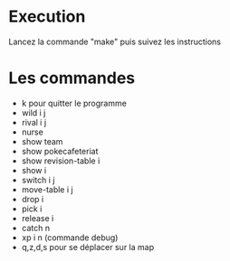 # Execution

Lancez la commande "make" puis suivez les instructions

# Les commandes

* k pour quitter le programme
* wild i j
* rival i j
* nurse
* show team
* show pokecafeteriat
* show revision-table i
* show i
* switch i j
* move-table i j
* drop i
* pick i
* release i
* catch n
* xp i n (commande debug)
* q,z,d,s pour se déplacer sur la map
